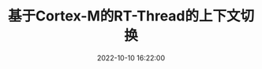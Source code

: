 ---
title: 基于Cortex-M的RT-Thread的上下文切换
date: 2022-10-10 16:22:00
tags:
	- Cortex-M
	- RTT
	- 操作系统
	- libcpu
	- RTOS
    - 远程开发
categories:
    - RT-Thread
cover: 幽灵公主.jpg
---